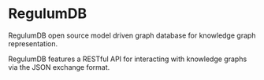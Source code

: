 # RegulumDB

RegulumDB open source model driven graph database for knowledge graph representation. 

RegulumDB features a RESTful API for interacting with knowledge graphs via the JSON exchange format.
